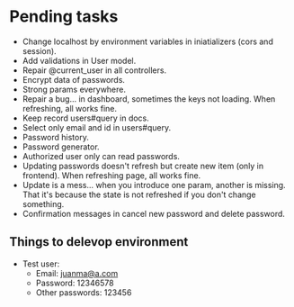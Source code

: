 # Pending tasks

- Change localhost by environment variables in iniatializers (cors and session).
- Add validations in User model.
- Repair @current_user in all controllers.
- Encrypt data of passwords.
- Strong params everywhere.
- Repair a bug... in dashboard, sometimes the keys not loading. When refreshing, all works fine.
- Keep record users#query in docs.
- Select only email and id in users#query.
- Password history.
- Password generator.
- Authorized user only can read passwords.
- Updating passwords doesn't refresh but create new item (only in frontend). When refreshing page, all works fine.
- Update is a mess... when you introduce one param, another is missing. That it's because the state is not refreshed if you don't change something.
- Confirmation messages in cancel new password and delete password.

## Things to delevop environment

- Test user:
  - Email: juanma@a.com
  - Password: 12346578
  - Other passwords: 123456
